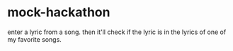 # mock-hackathon
enter a lyric from a song. then it'll check if the lyric is in the lyrics of one of my favorite songs.
